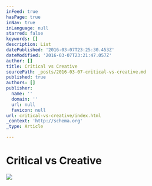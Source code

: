 ```yaml
---
inFeed: true
hasPage: true
inNav: true
inLanguage: null
starred: false
keywords: []
description: List
datePublished: '2016-03-07T23:25:30.453Z'
dateModified: '2016-03-07T23:21:47.057Z'
author: []
title: Critical vs Creative
sourcePath: _posts/2016-03-07-critical-vs-creative.md
published: true
authors: []
publisher:
  name: ''
  domain: ''
  url: null
  favicon: null
url: critical-vs-creative/index.html
_context: 'http://schema.org'
_type: Article

---
```

# Critical vs Creative
![](https://s3-us-west-2.amazonaws.com/the-grid-img/p/2b3615a0962f5673bd2ce27a3f685ad6269157a4.png)
